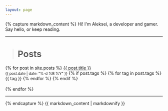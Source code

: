 ```yaml
---
layout: page
---
```


<div class="bubble">
{% capture markdown_content %}
Hi! I'm Aleksei, a developer and gamer.
Say hello, or keep reading.

<br />

---

> # Posts

<div class="spacer"></div>

<body>
{% for post in site.posts %}
    <a href="{{ post.url }}" class="article-title">
      {{ post.title }}
    </a>
    <br/>
    <small>{{ post.date | date: "%-d %B %Y" }}</small>
    {% if post.tags %}
      {% for tag in post.tags %}
          <span class="tag small">{{ tag }}</span>
      {% endfor %}
    {% endif %}
    <br/>
    <br/>
{% endfor %}
</body>

---

{% endcapture %}
{{ markdown_content | markdownify }}
</div>